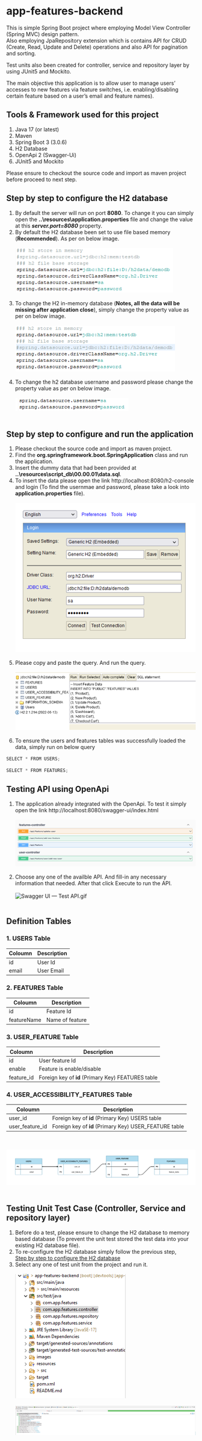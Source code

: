 # app-features-backend
This is simple Spring Boot project where employing Model View Controller (Spring MVC) design pattern. 
<br />
Also employing JpaRepository extension which is contains API for CRUD (Create, Read, Update and Delete) operations and also API for pagination and sorting.

Test units also been created for controller, service and repository layer by using JUnit5 and Mockito.

The main objective this application is to allow user to manage users’ accesses to new features via feature switches,
i.e. enabling/disabling certain feature based on a user’s email and feature names).  

## Tools & Framework used for this project
1. Java 17 (or latest)
2. Maven
3. Spring Boot 3 (3.0.6)
4. H2 Database
5. OpenApi 2 (Swagger-Ui)
6. JUnit5 and Mockito

Please ensure to checkout the source code and import as maven project before proceed to next step.

## Step by step to configure the H2 database
1. By default the server will run on port **8080**. To change it you can simply open the **..\resources\application.properties** file and change the value at this **_server.port=8080_** property.
2. By default the H2 database been set to use file based memory (**Recommended**). As per on below image.
<br /><br /> ![Configure-h2db-file-based](images/Configure-h2db-file-based.png) <br /><br />
3. To change the H2 in-memory database (**Notes, all the data will be missing after application close**), simply change the property value as per on below image.
<br /><br /> ![Configure-h2db-in-memory.png](images/Configure-h2db-in-memory.png) <br /><br />
4. To change the h2 database username and password please change the property value as per on below image.
<br /><br /> ![Configure-h2db-username-password.png](images/Configure-h2db-username-password.png) <br /><br />

## Step by step to configure and run the application
1. Please checkout the source code and import as maven project.
2. Find the **org.springframework.boot.SpringApplication** class and run the application.
3. Insert the dummy data that had been provided at **..\resources\script_db\00.00.01\data.sql**.
4. To insert the data please open the link http://localhost:8080/h2-console and login (To find the usernmae and password, please take a look into **application.properties** file).
<br /><br /> ![Configure-h2db-username-password.png](images/H2db-login.png) <br /><br />
5. Please copy and paste the query. And run the query.
<br /><br /> ![Run-query.png](images/Run-query.png) <br /><br />
6. To ensure the users and features tables was successfully loaded the data, simply run on below query

```js
SELECT * FROM USERS;
```
```js
SELECT * FROM FEATURES;
```

## Testing API using OpenApi
1. The application already integrated with the OpenApi. To test it simply open the link http://localhost:8080/swagger-ui/index.html
<br /><br /> ![Swagger-ui-API.png](images/Swagger-ui-API.png) <br /><br />
2. Choose any one of the availble API. And fill-in any necessary information that needed. After that click Execute to run the API.
<br /><br /> ![Swagger UI — Test API.gif](https://github.com/Oculuszzz/app-features-backend/blob/main/images/Swagger%20UI%20%E2%80%94%20Test%20API.gif) <br /><br />

## Definition Tables 

### 1. USERS Table
| Coloumn | Description |
| --- | --- |
| id | User Id |
| email | User Email |

### 2. FEATURES Table
| Coloumn | Description |
| --- | --- |
| id | Feature Id |
| featureName | Name of feature |

### 3. USER_FEATURE Table
| Coloumn | Description |
| --- | --- |
| id | User feature Id |
| enable | Feature is enable/disable |
| feature_id | Foreign key of **id** (Primary Key) FEATURES table |

### 4. USER_ACCESSIBILITY_FEATURES Table
| Coloumn | Description |
| --- | --- |
| user_id | Foreign key of **id** (Primary Key) USERS table |
| user_feature_id | Foreign key of **id** (Primary Key) USER_FEATURE table |

<br /><br /> ![[Entity Diagram.png](images/Entity Diagram.png)](https://github.com/Oculuszzz/app-features-backend/blob/main/images/Entity%20Diagram.png) <br /><br />

## Testing Unit Test Case (Controller, Service and repository layer)
1. Before do a test, please ensure to change the H2 database to memory based database (To prevent the unit test stored the test data into your existing H2 database file).
2. To re-configure the H2 database simply follow the previous step, 
<br /> [Step by step to configure the H2 database](https://github.com/Oculuszzz/app-features-backend#step-by-step-to-configure-the-h2-database)
3. Select any one of test unit from the project and run it.
<br /><br /> ![Test-unit-1.png](images/Test-unit-1.png)
<br /><br /> ![Test-unit-2.png](images/Test-unit-2.png)

